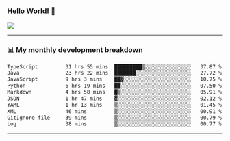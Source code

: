 ### Hello World! 👋

<a>
  <img align="center" src="https://github-readme-stats.vercel.app/api?username=megatunger&count_private=true&include_all_commits=true&bg_color=30,56CCF2,2F80ED&title_color=fff&text_color=fff" />
</a>

------
### 📊 My monthly development breakdown

<!--START_SECTION:waka-->

```txt
TypeScript         31 hrs 55 mins  █████████▒░░░░░░░░░░░░░░░   37.87 %
Java               23 hrs 22 mins  ███████░░░░░░░░░░░░░░░░░░   27.72 %
JavaScript         9 hrs 3 mins    ██▓░░░░░░░░░░░░░░░░░░░░░░   10.75 %
Python             6 hrs 19 mins   ██░░░░░░░░░░░░░░░░░░░░░░░   07.50 %
Markdown           4 hrs 58 mins   █▒░░░░░░░░░░░░░░░░░░░░░░░   05.91 %
JSON               1 hr 47 mins    ▓░░░░░░░░░░░░░░░░░░░░░░░░   02.12 %
YAML               1 hr 13 mins    ▒░░░░░░░░░░░░░░░░░░░░░░░░   01.45 %
XML                46 mins         ▒░░░░░░░░░░░░░░░░░░░░░░░░   00.91 %
GitIgnore file     39 mins         ▒░░░░░░░░░░░░░░░░░░░░░░░░   00.79 %
Log                38 mins         ▒░░░░░░░░░░░░░░░░░░░░░░░░   00.77 %
```

<!--END_SECTION:waka-->

------
